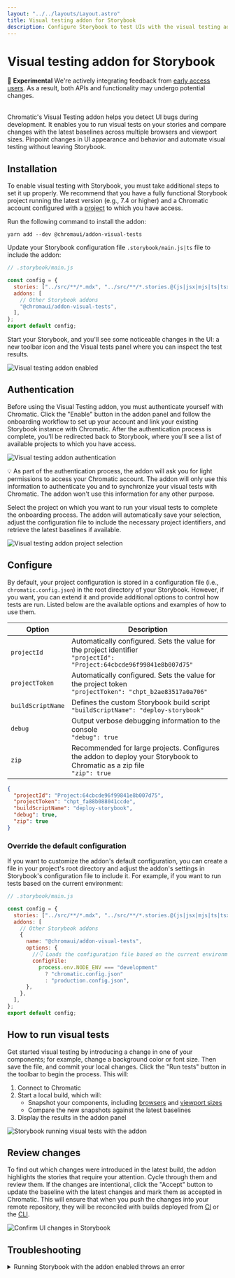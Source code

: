 ```yaml
---
layout: "../../layouts/Layout.astro"
title: Visual testing addon for Storybook
description: Configure Storybook to test UIs with the visual testing addon
---
```


# Visual testing addon for Storybook

<div class="aside" style="margin-bottom: 2rem;">

🧪 **Experimental** We're actively integrating feedback from [early access users](https://forms.gle/NCDV1BMGuNfjWrPm9). As a result, both APIs and functionality may undergo potential changes.

</div>

Chromatic's Visual Testing addon helps you detect UI bugs during development. It enables you to run visual tests on your stories and compare changes with the latest baselines across multiple browsers and viewport sizes. Pinpoint changes in UI appearance and behavior and automate visual testing without leaving Storybook.

## Installation

To enable visual testing with Storybook, you must take additional steps to set it up properly. We recommend that you have a fully functional Storybook project running the latest version (e.g., 7.4 or higher) and a Chromatic account configured with a [project](setup#sign-up) to which you have access.

Run the following command to install the addon:

```shell
yarn add --dev @chromaui/addon-visual-tests
```

Update your Storybook configuration file `.storybook/main.js|ts` file to include the addon:

```js
// .storybook/main.js

const config = {
  stories: ["../src/**/*.mdx", "../src/**/*.stories.@(js|jsx|mjs|ts|tsx)"],
  addons: [
    // Other Storybook addons
    "@chromaui/addon-visual-tests",
  ],
};
export default config;
```

Start your Storybook, and you'll see some noticeable changes in the UI: a new toolbar icon and the Visual tests panel where you can inspect the test results.

![Visual testing addon enabled](../../images/visual-tests-enable.png)

## Authentication

Before using the Visual Testing addon, you must authenticate yourself with Chromatic. Click the "Enable" button in the addon panel and follow the onboarding workflow to set up your account and link your existing Storybook instance with Chromatic. After the authentication process is complete, you'll be redirected back to Storybook, where you'll see a list of available projects to which you have access.

![Visual testing addon authentication](../../images/visual-tests-sign-in.png)

<div class="aside">

💡 As part of the authentication process, the addon will ask you for light permissions to access your Chromatic account. The addon will only use this information to authenticate you and to synchronize your visual tests with Chromatic. The addon won't use this information for any other purpose.

</div>

Select the project on which you want to run your visual tests to complete the onboarding process. The addon will automatically save your selection, adjust the configuration file to include the necessary project identifiers, and retrieve the latest baselines if available.

![Visual testing addon project selection](../../images/visual-tests-project-selection.png)

## Configure

By default, your project configuration is stored in a configuration file (i.e., `chromatic.config.json`) in the root directory of your Storybook. However, if you want, you can extend it and provide additional options to control how tests are run. Listed below are the available options and examples of how to use them.

| Option            | Description                                                                                                                  |
| ----------------- | ---------------------------------------------------------------------------------------------------------------------------- |
| `projectId`       | Automatically configured. Sets the value for the project identifier <br/> `"projectId": "Project:64cbcde96f99841e8b007d75"`  |
| `projectToken`    | Automatically configured. Sets the value for the project token <br/> `"projectToken": "chpt_b2ae83517a0a706"`                |
| `buildScriptName` | Defines the custom Storybook build script <br/> `"buildScriptName": "deploy-storybook"`                                      |
| `debug`           | Output verbose debugging information to the console <br/> `"debug": true`                                                    |
| `zip`             | Recommended for large projects. Configures the addon to deploy your Storybook to Chromatic as a zip file <br/> `"zip": true` |

```json
{
  "projectId": "Project:64cbcde96f99841e8b007d75",
  "projectToken": "chpt_fa88b088041ccde",
  "buildScriptName": "deploy-storybook",
  "debug": true,
  "zip": true
}
```

### Override the default configuration

If you want to customize the addon's default configuration, you can create a file in your project's root directory and adjust the addon's settings in Storybook's configuration file to include it. For example, if you want to run tests based on the current environment:

```js
// .storybook/main.js

const config = {
  stories: ["../src/**/*.mdx", "../src/**/*.stories.@(js|jsx|mjs|ts|tsx)"],
  addons: [
    // Other Storybook addons
    {
      name: "@chromaui/addon-visual-tests",
      options: {
        //👇 Loads the configuration file based on the current environment
        configFile:
          process.env.NODE_ENV === "development"
            ? "chromatic.config.json"
            : "production.config.json",
      },
    },
  ],
};
export default config;
```

## How to run visual tests

Get started visual testing by introducing a change in one of your components; for example, change a background color or font size. Then save the file, and commit your local changes. Click the "Run tests" button in the toolbar to begin the process. This will:

1. Connect to Chromatic
2. Start a local build, which will:
   - Snapshot your components, including [browsers](browsers) and [viewport sizes](viewports)
   - Compare the new snapshots against the latest baselines
3. Display the results in the addon panel

![Storybook running visual tests with the addon](../../images/visual-tests-run-tests.png)

## Review changes

To find out which changes were introduced in the latest build, the addon highlights the stories that require your attention. Cycle through them and review them. If the changes are intentional, click the "Accept" button to update the baseline with the latest changes and mark them as accepted in Chromatic. This will ensure that when you push the changes into your remote repository, they will be reconciled with builds deployed from [CI](ci) or the [CLI](cli).

![Confirm UI changes in Storybook](../../images/visual-tests-accept-all.png)

## Troubleshooting

<details>
<summary>Running Storybook with the addon enabled throws an error</summary>

When running Storybook with the addon enabled, you may encounter the following error:

```shell
const stringWidth = require('string-width');

Error [ERR_REQUIRE_ESM]: require() of ES Module /my-project/node_modules/string-width/index.js is not supported.
```

This is a [known issue](https://github.com/storybookjs/storybook/issues/22431#issuecomment-1630086092) when using an older version of the Yarn package manager (e.g., version 1.x). To solve this issue, you can upgrade to the latest stable version. However, if you cannot upgrade, adjust your `package.json` file and provide a resolution field to enable the Yarn package manager to install the correct dependencies. In doing so, you may be required to delete your `node_modules` directory and `yarn.lock` file before installing the dependencies again.

```json
{
  "resolutions": {
    "jackspeak": "2.1.1"
  }
}
```

</details>
